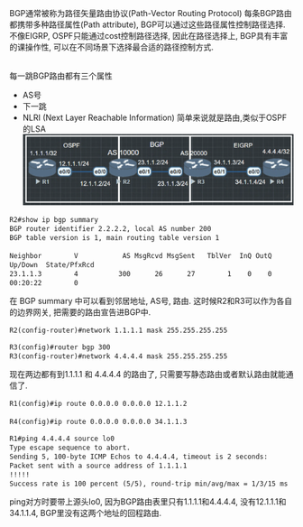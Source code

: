 BGP通常被称为路径矢量路由协议(Path-Vector Routing Protocol)
每条BGP路由都携带多种路径属性(Path attribute), BGP可以通过这些路径属性控制路径选择.
不像EIGRP, OSPF只能通过cost控制路径选择, 因此在路径选择上, BGP具有丰富的课操作性, 可以在不同场景下选择最合适的路径控制方式.

</br> 每一跳BGP路由都有三个属性

- AS号
- 下一跳
- NLRI (Next Layer Reachable Information) 简单来说就是路由,类似于OSPF的LSA
![](image/432718.png)
```
R2#show ip bgp summary
BGP router identifier 2.2.2.2, local AS number 200
BGP table version is 1, main routing table version 1

Neighbor        V           AS MsgRcvd MsgSent   TblVer  InQ OutQ Up/Down  State/PfxRcd
23.1.1.3        4          300      26      27        1    0    0 00:20:22        0
```
在 BGP summary 中可以看到邻居地址, AS号, 路由.
这时候R2和R3可以作为各自的边界网关, 把需要的路由宣告进BGP中.
```R2(config)#router bgp 200
R2(config-router)#network 1.1.1.1 mask 255.255.255.255
```

```
R3(config)#router bgp 300
R3(config-router)#network 4.4.4.4 mask 255.255.255.255
```
现在两边都有到1.1.1.1 和 4.4.4.4 的路由了, 只需要写静态路由或者默认路由就能通信了.
```
R1(config)#ip route 0.0.0.0 0.0.0.0 12.1.1.2

R4(config)#ip route 0.0.0.0 0.0.0.0 34.1.1.3
```

```
R1#ping 4.4.4.4 source lo0
Type escape sequence to abort.
Sending 5, 100-byte ICMP Echos to 4.4.4.4, timeout is 2 seconds:
Packet sent with a source address of 1.1.1.1
!!!!!
Success rate is 100 percent (5/5), round-trip min/avg/max = 1/3/15 ms
```
ping对方时要带上源头lo0, 因为BGP路由表里只有1.1.1.1和4.4.4.4, 没有12.1.1.1和34.1.1.4, BGP里没有这两个地址的回程路由.


